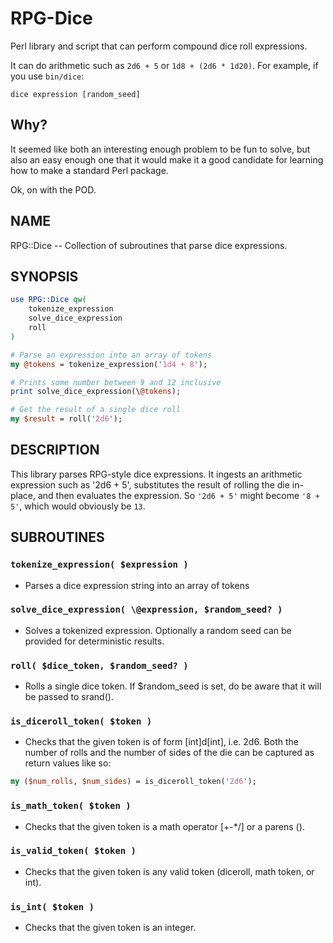 # RPG-Dice

Perl library and script that can perform compound dice roll expressions.

It can do arithmetic such as `2d6 + 5` or `1d8 + (2d6 * 1d20)`. For example, if 
you use `bin/dice`:

```
dice expression [random_seed]
```

## Why?

It seemed like both an interesting enough problem to be fun to solve, but also 
an easy enough one that it would make it a good candidate for learning how to 
make a standard Perl package.

Ok, on with the POD.

## NAME
  
RPG::Dice -- Collection of subroutines that parse dice expressions.

## SYNOPSIS

```perl
use RPG::Dice qw(
	tokenize_expression
	solve_dice_expression
	roll
)

# Parse an expression into an array of tokens
my @tokens = tokenize_expression('1d4 + 8');

# Prints some number between 9 and 12 inclusive
print solve_dice_expression(\@tokens);

# Get the result of a single dice roll
my $result = roll('2d6');
```

## DESCRIPTION

This library parses RPG-style dice expressions. It ingests an arithmetic
expression such as '2d6 + 5', substitutes the result of rolling the die
in-place, and then evaluates the expression. So `'2d6 + 5'` might become 
`'8 + 5'`, which would obviously be `13`.

## SUBROUTINES

### `tokenize_expression( $expression )`
- Parses a dice expression string into an array of tokens

### `solve_dice_expression( \@expression, $random_seed? )`
- Solves a tokenized expression. Optionally a random seed can be provided
for deterministic results.

### `roll( $dice_token, $random_seed? )`
- Rolls a single dice token. If $random_seed is set, do be aware that it
will be passed to srand().

### `is_diceroll_token( $token )`
- Checks that the given token is of form [int]d[int], i.e. 2d6. Both the
number of rolls and the number of sides of the die can be captured as
return values like so:

```perl
my ($num_rolls, $num_sides) = is_diceroll_token('2d6');
```

### `is_math_token( $token )`
- Checks that the given token is a math operator [+-*/] or a parens ().

### `is_valid_token( $token )`
- Checks that the given token is any valid token (diceroll, math token, or
int).

### `is_int( $token )`
- Checks that the given token is an integer.


